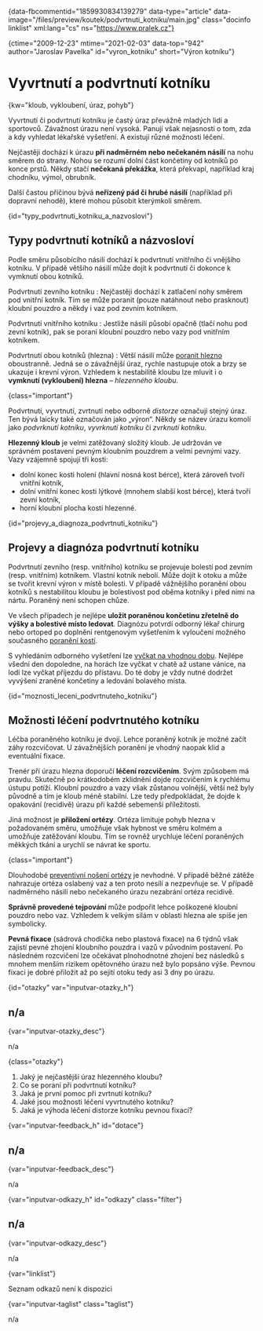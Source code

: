 
{data-fbcommentid="1859930834139279" data-type="article" data-image="/files/preview/koutek/podvrtnuti_kotniku/main.jpg" class="docinfo linklist" xml:lang="cs" ns="https://www.pralek.cz"}

{ctime="2009-12-23" mtime="2021-02-03" data-top="942" author="Jaroslav Pavelka" id="vyron_kotniku" short="Výron kotníku"}

# Vyvrtnutí a podvrtnutí kotníku

{kw="kloub, vykloubení, úraz, pohyb"}

Vyvrtnutí či podvrtnutí kotníku je častý úraz převážně mladých lidí a sportovců. Závažnost úrazu není vysoká. Panují však nejasnosti o tom, zda a kdy vyhledat lékařské vyšetření. A existují různé možnosti léčení.

Nejčastěji dochází k úrazu **při nadměrném nebo nečekaném násilí** na nohu směrem do strany. Nohou se rozumí dolní část končetiny od kotníků po konce prstů. Někdy stačí **nečekaná překážka**, která překvapí, například kraj chodníku, výmol, obrubník.

Další častou příčinou bývá **neřízený pád či hrubé násilí** (například při dopravní nehodě), které mohou působit kterýmkoli směrem.

{id="typy\_podvrtnuti\_kotniku\_a\_nazvoslovi"}

## Typy podvrtnutí kotníků a názvosloví

Podle směru působícího násilí dochází k podvrtnutí vnitřního či vnějšího kotníku. V případě většího násilí může dojít k podvrtnutí či dokonce k vymknutí obou kotníků.

Podvrtnutí zevního kotníku
:   Nejčastěji dochází k zatlačení nohy směrem pod vnitřní kotník. Tím se může poranit (pouze natáhnout nebo prasknout) kloubní pouzdro a někdy i vaz pod zevním kotníkem.

Podvrtnutí vnitřního kotníku
:   Jestliže násilí působí opačně (tlačí nohu pod zevní kotník), pak se poraní kloubní pouzdro nebo vazy pod vnitřním kotníkem.

Podvrtnutí obou kotníků (hlezna)
:   Větší násilí může [poranit hlezno][1] oboustranně. Jedná se o závažnější úraz, rychle nastupuje otok a brzy se ukazuje i krevní výron. Vzhledem k nestabilitě kloubu lze mluvit i o **vymknutí (vykloubení) hlezna** – _hlezenného kloubu_.

{class="important"}

Podvrtnutí, vyvrtnutí, zvrtnutí nebo odborně _distorze_ označují stejný úraz. Ten bývá laicky také označován jako „výron“. Někdy se název úrazu komolí jako _podvrknutí kotníku_, _vyvrknutí kotníku_ či _zvrknutí kotníku_.

**Hlezenný kloub** je velmi zatěžovaný složitý kloub. Je udržován ve správném postavení pevným kloubním pouzdrem a velmi pevnými vazy. Vazy vzájemně spojují tři kosti:

  * dolní konec kosti holení (hlavní nosná kost bérce), která zároveň tvoří vnitřní kotník,
  * dolní vnitřní konec kosti lýtkové (mnohem slabší kost bérce), která tvoří zevní kotník,
  * horní kloubní plocha kosti hlezenné.

{id="projevy\_a\_diagnoza\_podvrtnuti\_kotniku"}

## Projevy a diagnóza podvrtnutí kotníku

Podvrtnutí zevního (resp. vnitřního) kotníku se projevuje bolestí pod zevním (resp. vnitřním) kotníkem. Vlastní kotník nebolí. Může dojít k otoku a může se tvořit krevní výron v místě bolesti. V případě vážnějšího poranění obou kotníků s nestabilitou kloubu je bolestivost pod oběma kotníky i před nimi na nártu. Poraněný není schopen chůze.

Ve všech případech je nejlépe **uložit poraněnou končetinu zřetelně do výšky a bolestivé místo ledovat**. Diagnózu potvrdí odborný lékař chirurg nebo ortoped po doplnění rentgenovým vyšetřením k vyloučení možného současného [poranění kostí][2].

S vyhledáním odborného vyšetření lze [vyčkat na vhodnou dobu][3]. Nejlépe všední den dopoledne, na horách lze vyčkat v chatě až ustane vánice, na lodi lze vyčkat příjezdu do přístavu. Do té doby je vždy nutné dodržet vyvýšení zraněné končetiny a ledování bolavého místa.

{id="moznosti\_leceni\_podvrtnuteho_kotniku"}

## Možnosti léčení podvrtnutého kotníku

Léčba poraněného kotníku je dvojí. Lehce poraněný kotník je možné začít záhy rozcvičovat. U závažnějších poranění je vhodný naopak klid a eventuální fixace.

Trenér pří úrazu hlezna doporučí **léčení rozcvičením**. Svým způsobem má pravdu. Skutečně po krátkodobém zklidnění dojde rozcvičením k rychlému ústupu potíží. Kloubní pouzdro a vazy však zůstanou volnější, větší než byly původně a tím je kloub méně stabilní. Lze tedy předpokládat, že dojde k opakování (recidivě) úrazu při každé sebemenší příležitosti.

Jiná možnost je **přiložení ortézy**. Ortéza limituje pohyb hlezna v požadovaném směru, umožňuje však hybnost ve směru kolmém a umožňuje zatěžování kloubu. Tím se rovněž urychluje léčení poraněných měkkých tkání a urychlí se návrat ke sportu.

{class="important"}

Dlouhodobé [preventivní nošení ortézy][4] je nevhodné. V případě běžné zátěže nahrazuje ortéza oslabený vaz a ten proto nesílí a nezpevňuje se. V případě nadměrného násilí nebo nečekaného úrazu nezabrání ortéza recidivě.

**Správně provedené tejpování** může podpořit lehce poškozené kloubní pouzdro nebo vaz. Vzhledem k velkým silám v oblasti hlezna ale spíše jen symbolicky.

**Pevná fixace** (sádrová chodička nebo plastová fixace) na 6 týdnů však zajistí pevné zhojení kloubního pouzdra i vazů v původním postavení. Po následném rozcvičení lze očekávat plnohodnotné zhojení bez následků s mnohem menším rizikem opětovného úrazu než bylo popsáno výše. Pevnou fixaci je dobré přiložit až po sejití otoku tedy asi 3 dny po úrazu.

{id="otazky" var="inputvar-otazky_h"}

## n/a

{var="inputvar-otazky_desc"}

n/a

{class="otazky"}

  1. Jaký je nejčastější úraz hlezenného kloubu?
  2. Co se poraní při podvrtnutí kotníku?
  3. Jaká je první pomoc při zvrtnutí kotníku?
  4. Jaké jsou možnosti léčení vyvrtnutého kotníku?
  5. Jaká je výhoda léčení distorze kotníku pevnou fixací?

{var="inputvar-feedback_h" id="dotace"}

## n/a

{var="inputvar-feedback_desc"}

n/a

{var="inputvar-odkazy_h" id="odkazy" class="filter"}

## n/a

{var="inputvar-odkazy_desc"}

n/a

{var="linklist"}

Seznam odkazů není k dispozici

{var="inputvar-taglist" class="taglist"}

n/a

 [1]: pady_z_kola
 [2]: zlomeniny
 [3]: nalehavost_vysetreni
 [4]: obuv

